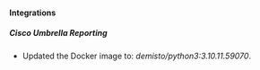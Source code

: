 #### Integrations
##### Cisco Umbrella Reporting
- Updated the Docker image to: *demisto/python3:3.10.11.59070*.
